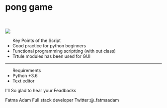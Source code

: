 <h1>pong game</h1>
<br><br>
<img src="https://pasteboard.co/JFECxvB.jpg"/>
<ul> Key Points of the Script 
<li>Good practice for python beginners </li>
<li>Functional programming scriptting (with out class) </li>
<li>Trtule modules has been used for GUI </li>
</ul>
<hr>
<ul> Requirements
<li>Python +3.6</li>
<li>Text editor </li>
</ul>

I'll So glad to hear your Feadbacks 

Fatma Adam 
Full stack developer 
Twitter:@_fatmaadam
